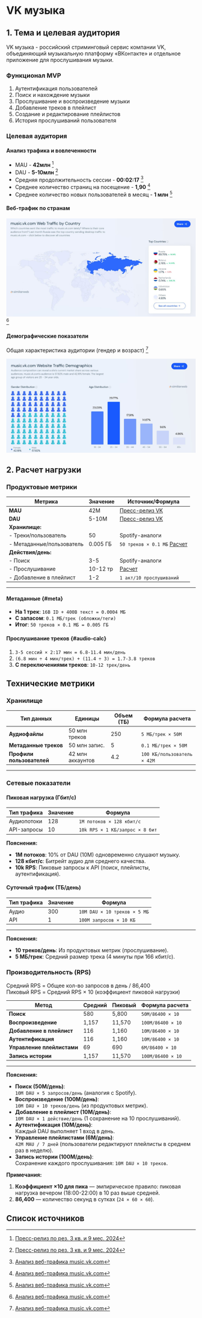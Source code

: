 # VK музыка

## 1. Тема и целевая аудитория

VK музыка - российский стриминговый сервис компании VK, объединяющий музыкальную платформу «ВКонтакте» и отдельное приложение для прослушивания музыки.

### Функционал MVP

1. Аутентификация пользователей
2. Поиск и нахождение музыки
3. Прослушивание и воспроизведение музыки
4. Добавление треков в плейлист
5. Создание и редактирование плейлистов
6. История прослушиваний пользователя

### Целевая аудитория

#### Анализ трафика и вовлеченности
* MAU - **42млн** [^1]
* DAU - **5-10млн** [^1]
* Средняя продолжительность сессии - **00:02:17** [^2]
* Среднее количество страниц на посещение - **1,90** [^2]
* Среднее количество новых пользователей в месяц - **1 млн** [^2]

#### Веб-трафик по странам

[![Traffic by Country](img/Traffic_by_Country.jpg)](https://www.similarweb.com/ru/website/music.vk.com) [^2]

#### Демографические показатели

Общая характеристика аудитории (гендер и возраст) [^2]

[![Demographic Indicators](img/Website_Traffic.jpg)](https://www.similarweb.com/ru/website/music.vk.com) 


## 2. Расчет нагрузки

### Продуктовые метрики

| Метрика                  | Значение         | Источник/Формула                              |
|--------------------------|------------------|-----------------------------------------------|
| **MAU**                  | 42M             | [Пресс-релиз VK](RUS_Press_Release_9M_2024.pdf) |
| **DAU**                  | 5-10M           | [Пресс-релиз VK](RUS_Press_Release_9M_2024.pdf) |
| **Хранилище:**           |                  |                                               |
| - Треки/пользователь             | 50              | Spotify-аналоги                               |
| - Метаданные/пользователь        | 0.005 ГБ        | `50 треков × 0.1 МБ` [Расчет](#meta)                              |
| **Действия/день:**       |                  |                                               |
| - Поиск                  | 3-5             | Spotify-аналоги                               |
| - Прослушивание          | 10-12 тр        | [Расчет](#audio-calc)                         |
| - Добавление в плейлист  | 1-2             | `1 акт/10 прослушиваний`                      |

---

#### Метаданные {#meta}
- **На 1 трек**: `16B ID + 400B текст = 0.0004 МБ`  
- **С запасом**: `0.1 МБ/трек (обложки/теги)`  
- **Итог**: `50 треков × 0.1 МБ = 0.005 ГБ`

#### Прослушивание треков {#audio-calc}
1. `3-5 сессий × 2:17 мин = 6.8-11.4 мин/день`  
2. `(6.8 мин ÷ 4 мин/трек) + (11.4 ÷ 3) = 1.7-3.8 треков`  
3. **С переключениями треков**: `10-12 трек/день`

## Технические метрики

### Хранилище
| Тип данных              | Единицы      | Объем (ТБ) | Формула расчета                     |
|-------------------------|--------------|------------|--------------------------------------|
| **Аудиофайлы**          | 50 млн треков| 250        | `5 МБ/трек × 50M`                   |
| **Метаданные треков**   | 50 млн запис.| 5          | `0.1 МБ/трек × 50M`                 |
| **Профили пользователей**| 42 млн аккаунтов | 4.2    | `100 КБ/пользователь × 42M`                 |

---

### Сетевые показатели

#### Пиковая нагрузка (Гбит/с)
| Тип трафика       | Значение | Формула                                |
|--------------------|----------|----------------------------------------|
| Аудиопотоки       | 128      | `1M потоков × 128 кбит/с`              |
| API-запросы       | 10       | `10k RPS × 1 КБ/запрос × 8 бит`        |

**Пояснения:**  
- **1M потоков**: 10% от DAU (10M) одновременно слушают музыку.  
- **128 кбит/с**: Битрейт аудио для среднего качества.  
- **10k RPS**: Пиковые запросы к API (поиск, плейлисты, аутентификация).

#### Суточный трафик (ТБ/день)
| Тип трафика       | Значение | Формула                                |
|--------------------|----------|----------------------------------------|
| Аудио             | 300      | `10M DAU × 10 треков × 5 МБ`           |
| API               | 1        | `100M запросов × 10 КБ`                |

---

**Пояснения:**  
- **10 треков/день**: Из продуктовых метрик (прослушивание).  
- **5 МБ/трек**: Средний размер трека (4 минуты при 166 кбит/с).  

### Производительность (RPS)

Средний RPS = Общее кол-во запросов в день / 86,400  
Пиковый RPS = Средний RPS × 10 (коэффициент пиковой нагрузки)

| Метод                     | Средний | Пиковый  | Формула расчета              |
|---------------------------|---------|----------|-------------------------------|
| **Поиск**                | 580     | 5,800    | `50M/86400 × 10`             |
| **Воспроизведение**      | 1,157   | 11,570   | `100M/86400 × 10`            |
| **Добавление в плейлист**| 116     | 1,160    | `10M/86400 × 10`             |
| **Аутентификация**       | 116     | 1,160    | `10M/86400 × 10`             |
| **Управление плейлистами**| 69     | 690      | `6M/86400 × 10`              |
| **Запись истории**       | 1,157   | 11,570   | `100M/86400 × 10`            |

---

**Пояснения:**  
- **Поиск (50M/день)**:  
  `10M DAU × 5 запросов/день` (аналогия с Spotify).  
- **Воспроизведение (100M/день)**:  
  `10M DAU × 10 треков/день` (из продуктовых метрик).  
- **Добавление в плейлист (10M/день)**:  
  `10M DAU × 1 действие/день` (1 сохранение на 10 прослушиваний).  
- **Аутентификация (10M/день)**:  
  Каждый DAU выполняет 1 вход в день.  
- **Управление плейлистами (6M/день)**:  
  `42M MAU / 7 дней` (пользователи редактируют плейлисты в среднем раз в неделю).  
- **Запись истории (100M/день)**:  
  Сохранение каждого прослушивания: `10M DAU × 10 треков`.  

**Примечания:**  
1. **Коэффициент ×10 для пика** — эмпирическое правило: пиковая нагрузка вечером (18:00-22:00) в 10 раз выше средней.
2. **86,400** — количество секунд в сутках (`24 × 60 × 60`).  


## Список источников

[^1]: [Пресс-релиз по рез. 3 кв. и 9 мес. 2024](https://corp.vkcdn.ru/media/files/RUS_Press_Release_9M_2024.pdf)

[^2]: [Анализ веб-трафика music.vk.com](https://www.similarweb.com/ru/website/music.vk.com)

